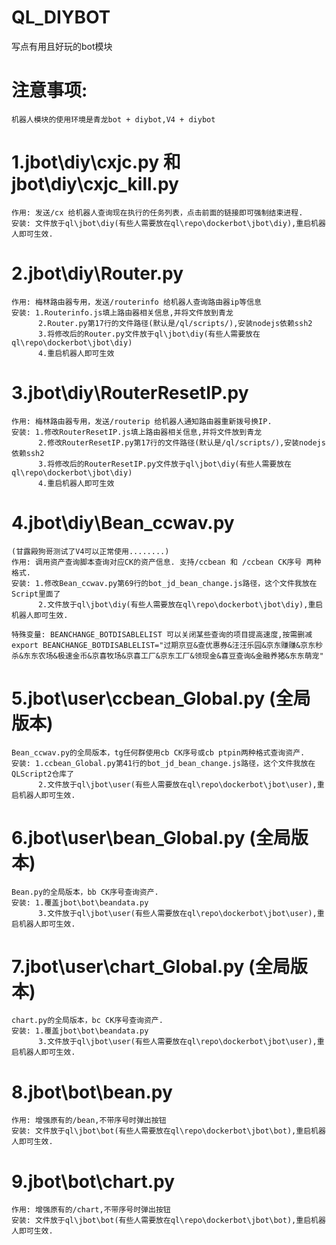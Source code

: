 # QL_DIYBOT
写点有用且好玩的bot模块

# 注意事项: 
	
	机器人模块的使用环境是青龙bot + diybot,V4 + diybot
	
# 1.jbot\diy\cxjc.py 和 jbot\diy\cxjc_kill.py

	作用: 发送/cx 给机器人查询现在执行的任务列表，点击前面的链接即可强制结束进程.
	安装: 文件放于ql\jbot\diy(有些人需要放在ql\repo\dockerbot\jbot\diy),重启机器人即可生效.
	
# 2.jbot\diy\Router.py 
	
	作用: 梅林路由器专用，发送/routerinfo 给机器人查询路由器ip等信息
	安装: 1.Routerinfo.js填上路由器相关信息,并将文件放到青龙
		  2.Router.py第17行的文件路径(默认是/ql/scripts/),安装nodejs依赖ssh2
		  3.将修改后的Router.py文件放于ql\jbot\diy(有些人需要放在ql\repo\dockerbot\jbot\diy)
		  4.重启机器人即可生效		 
	
# 3.jbot\diy\RouterResetIP.py

	作用: 梅林路由器专用，发送/routerip 给机器人通知路由器重新拨号换IP.
	安装: 1.修改RouterResetIP.js填上路由器相关信息,并将文件放到青龙
		  2.修改RouterResetIP.py第17行的文件路径(默认是/ql/scripts/),安装nodejs依赖ssh2
		  3.将修改后的RouterResetIP.py文件放于ql\jbot\diy(有些人需要放在ql\repo\dockerbot\jbot\diy)
		  4.重启机器人即可生效

# 4.jbot\diy\Bean_ccwav.py

	(甘露殿狗哥测试了V4可以正常使用........)
	作用: 调用资产查询脚本查询对应CK的资产信息. 支持/ccbean 和 /ccbean CK序号 两种格式.
	安装: 1.修改Bean_ccwav.py第69行的bot_jd_bean_change.js路径，这个文件我放在Script里面了
		  2.文件放于ql\jbot\diy(有些人需要放在ql\repo\dockerbot\jbot\diy),重启机器人即可生效.
		  
	特殊变量: BEANCHANGE_BOTDISABLELIST 可以关闭某些查询的项目提高速度,按需删减
	export BEANCHANGE_BOTDISABLELIST="过期京豆&查优惠券&汪汪乐园&京东赚赚&京东秒杀&东东农场&极速金币&京喜牧场&京喜工厂&京东工厂&领现金&喜豆查询&金融养猪&东东萌宠"

# 5.jbot\user\ccbean_Global.py (全局版本)
	
	Bean_ccwav.py的全局版本，tg任何群使用cb CK序号或cb ptpin两种格式查询资产.
	安装: 1.ccbean_Global.py第41行的bot_jd_bean_change.js路径，这个文件我放在QLScript2仓库了
		  2.文件放于ql\jbot\user(有些人需要放在ql\repo\dockerbot\jbot\user),重启机器人即可生效.

# 6.jbot\user\bean_Global.py (全局版本)
	
	Bean.py的全局版本，bb CK序号查询资产.
	安装: 1.覆盖jbot\bot\beandata.py
		  3.文件放于ql\jbot\user(有些人需要放在ql\repo\dockerbot\jbot\user),重启机器人即可生效.

# 7.jbot\user\chart_Global.py (全局版本)
	
	chart.py的全局版本，bc CK序号查询资产.
	安装: 1.覆盖jbot\bot\beandata.py
		  3.文件放于ql\jbot\user(有些人需要放在ql\repo\dockerbot\jbot\user),重启机器人即可生效.
		  
# 8.jbot\bot\bean.py

	作用: 增强原有的/bean,不带序号时弹出按钮
	安装: 文件放于ql\jbot\bot(有些人需要放在ql\repo\dockerbot\jbot\bot),重启机器人即可生效.

# 9.jbot\bot\chart.py

	作用: 增强原有的/chart,不带序号时弹出按钮
	安装: 文件放于ql\jbot\bot(有些人需要放在ql\repo\dockerbot\jbot\bot),重启机器人即可生效.
	

